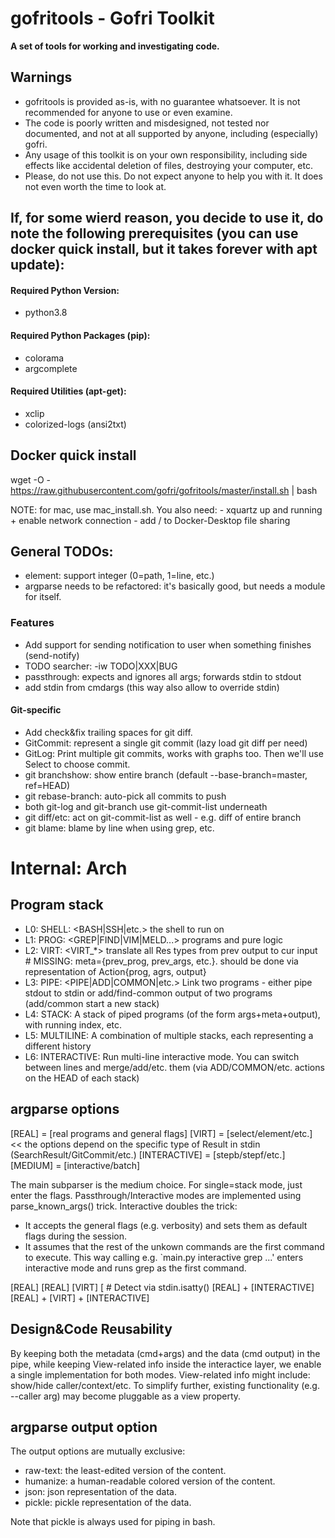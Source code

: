 gofritools - Gofri Toolkit
==========================
__A set of tools for working and investigating code.__

## Warnings


* gofritools is provided as-is, with no guarantee whatsoever. It is not recommended for anyone to use or even examine.
* The code is poorly written and misdesigned, not tested nor documented, and not at all supported by anyone, including (especially) gofri.
* Any usage of this toolkit is on your own responsibility, including side effects like accidental deletion of files, destroying your computer, etc.
* Please, do not use this. Do not expect anyone to help you with it. It does not even worth the time to look at.



## If, for some wierd reason, you decide to use it, do note the following prerequisites (you can use docker quick install, but it takes forever with apt update):
#### Required Python Version:
* python3.8

#### Required Python Packages (pip):
* colorama
* argcomplete

#### Required Utilities (apt-get):
* xclip
* colorized-logs (ansi2txt)

## Docker quick install
wget -O - https://raw.githubusercontent.com/gofri/gofritools/master/install.sh | bash

NOTE:
	for mac, use mac_install.sh. You also need:
	- xquartz up and running + enable network connection
	- add / to Docker-Desktop file sharing
###

## General TODOs:
- element: support integer (0=path, 1=line, etc.)
- argparse needs to be refactored: it's basically good, but needs a module for itself.

### Features
* Add support for sending notification to user when something finishes (send-notify)
* TODO searcher: -iw TODO|XXX|BUG
* passthrough: expects and ignores all args; forwards stdin to stdout
* add stdin from cmdargs (this way also allow to override stdin)

#### Git-specific
* Add check&fix trailing spaces for git diff.
* GitCommit: represent a single git commit (lazy load git diff per need)
* GitLog: Print multiple git commits, works with graphs too. Then we'll use Select to choose commit.
* git branchshow: show entire branch (default --base-branch=master, ref=HEAD)
* git rebase-branch: auto-pick all commits to push
* both git-log and git-branch use git-commit-list underneath
* git diff/etc: act on git-commit-list as well - e.g. diff of entire branch 
* git blame: blame by line when using grep, etc.

# Internal: Arch

## Program stack
* L0: SHELL: <BASH|SSH|etc.> the shell to run on
* L1: PROG: <GREP|FIND|VIM|MELD...> programs and pure logic
* L2: VIRT: <VIRT_*> translate all Res types from prev output to cur input # MISSING: meta={prev_prog, prev_args, etc.}. should be done via representation of Action{prog, agrs, output}
* L3: PIPE: <PIPE|ADD|COMMON|etc.> Link two programs - either pipe stdout to stdin or add/find-common output of two programs (add/common start a new stack)
* L4: STACK: A stack of piped programs (of the form args+meta+output), with running index, etc.
* L5: MULTILINE: A combination of multiple stacks, each representing a different history
* L6: INTERACTIVE: Run multi-line interactive mode. You can switch between lines and merge/add/etc. them (via ADD/COMMON/etc. actions on the HEAD of each stack)

## argparse options
[REAL] = [real programs and general flags]
[VIRT] = [select/element/etc.] << the options depend on the specific type of Result in stdin (SearchResult/GitCommit/etc.)
[INTERACTIVE] = [stepb/stepf/etc.]
[MEDIUM] = [interactive/batch]

The main subparser is the medium choice.
For single=stack mode, just enter the flags.
Passthrough/Interactive modes are implemented using parse_known_args() trick.
Interactive doubles the trick:
- It accepts the general flags (e.g. verbosity) and sets them as default flags during the session.
- It assumes that the rest of the unkown commands are the first command to execute.
  This way calling e.g. `main.py interactive grep ...' enters interactive mode and runs grep as the first command.

<MEDIUM>
	<STACK>
		<FIRST_COMMAND> [REAL]
		<REST_OF_THE_COMMANDS> [REAL] [VIRT] [ # Detect via stdin.isatty()
	<INTERACTIVE> 
		<FIRST_COMMAND> [REAL] + [INTERACTIVE]
		<REST_OF_THE_COMMANDS> [REAL] + [VIRT] + [INTERACTIVE]
		
## Design&Code Reusability
By keeping both the metadata (cmd+args) and the data (cmd output) in the pipe,
while keeping View-related info inside the interactice layer,
we enable a single implementation for both modes.
View-related info might include: show/hide caller/context/etc.
To simplify further, existing functionality (e.g. --caller arg) may become pluggable as a view property.

## argparse output option
The output options are mutually exclusive:
- raw-text: the least-edited version of the content.
- humanize: a human-readable colored version of the content.
- json: json representation of the data.
- pickle: pickle representation of the data.

Note that pickle is always used for piping in bash.
